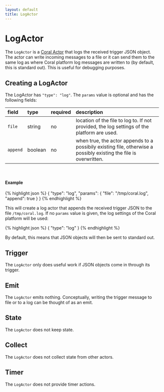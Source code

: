 ```yaml
---
layout: default
title: LogActor
---
```

<!--
   Licensed to the Apache Software Foundation (ASF) under one or more
   contributor license agreements.  See the NOTICE file distributed with
   this work for additional information regarding copyright ownership.
   The ASF licenses this file to You under the Apache License, Version 2.0
   (the "License"); you may not use this file except in compliance with
   the License.  You may obtain a copy of the License at

       http://www.apache.org/licenses/LICENSE-2.0

   Unless required by applicable law or agreed to in writing, software
   distributed under the License is distributed on an "AS IS" BASIS,
   WITHOUT WARRANTIES OR CONDITIONS OF ANY KIND, either express or implied.
   See the License for the specific language governing permissions and
   limitations under the License.
-->

# LogActor
The `LogActor` is a [Coral Actor](/actors/overview/) that logs the received trigger JSON object. 
The actor can write incoming messages to a file or it can send them to the same log as where Coral platform log messages are written to (by default, this is standard out). This is useful for debugging purposes.

## Creating a LogActor
The LogActor has `"type": "log"`. The `params` value is optional and has the following fields:

field  | type | required | description
:----- | :---- | :--- | :------------
`file`   | string  | no | location of the file to log to. If not provided, the log settings of the platform are used.
`append` | boolean | no | when true, the actor appends to a possibily existing file, otherwise a possibly existing the file is overwritten.

<br>

#### Example
{% highlight json %}
{
  "type": "log",
  "params": {
    "file": "/tmp/coral.log",
    "append": true
  }
}
{% endhighlight %}

This will create a log actor that appends the received trigger JSON to the file `/tmp/coral.log`. If no `params` value is given, the log settings of the Coral platform will be used:

{% highlight json %}
{
  "type": "log"
}
{% endhighlight %}

By default, this means that JSON objects will then be sent to standard out.

## Trigger
The `LogActor` only does useful work if JSON objects come in through its trigger.

## Emit
The `LogActor` emits nothing. Conceptually, writing the trigger message to file or to a log can be thought of as an emit.

## State
The `LogActor` does not keep state.

## Collect
The `LogActor` does not collect state from other actors.

## Timer
The `LogActor` does not provide timer actions.